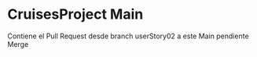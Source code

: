 # CruisesProject Main
Contiene el Pull Request desde branch userStory02 a este Main pendiente Merge
